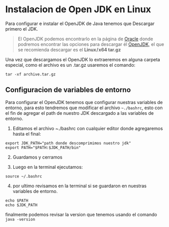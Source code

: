 # Instalacion de Open JDK en Linux

Para configurar e instalar el OpenJDK de Java tenemos que Descargar primero el JDK.

> El OpenJDK podemos encontrarlo en la página de [Oracle](https://www.oracle.com/java/ "Oracle") donde podremos encontrar las opciones para descargar él [OpenJDK](https://jdk.java.net/ "OpenJDK"), el que se recomienda descargar es el **Linux / x64 tar.gz**

Una vez que descargamos el OpenJDK lo extraeremos en alguna carpeta especial, como el archivo es un .tar.gz usaremos el comando:

```
tar -xf archive.tar.gz
```

## Configuracion de variables de entorno

Para configurar el OpenJDK tenemos que configurar nuestras variables de entorno, para esto tendremos que modificar el archivo `~./bashrc`, esto con el fin de agregar el path de nuestro JDK descargado a las variables de entorno.

1. Editamos el archivo ~./bashrc con cualquier editor donde agregaremos hasta el final:

```
export JDK_PATH="path donde descomprimimos nuestro jdk"
export PATH="$PATH:$JDK_PATH/bin"
```

2. Guardamos y cerramos

3. Luego en la terminal ejecutamos:

```
source ~/.bashrc
```

4. por ultimo revisamos en la terminal si se guardaron en nuestras variables de entorno.

```
echo $PATH
echo $JDK_PATH
```

finalmente podemos revisar la version que tenemos usando el comando `java -version`